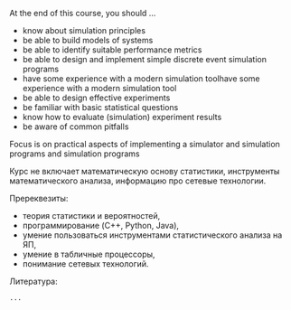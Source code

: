 At the end of this course, you should …

- know about simulation principles
- be able to build models of systems
- be able to identify suitable performance metrics
- be able to design and implement simple discrete event simulation programs
- have some experience with a modern simulation toolhave some experience with a modern simulation tool
- be able to design effective experiments
- be familiar with basic statistical questions
- know how to evaluate (simulation) experiment results
- be aware of common pitfalls

Focus is on practical aspects of implementing a simulator and simulation programs and simulation programs


Курс не включает математическую основу статистики, инструменты математического анализа, информацию про сетевые технологии.


Пререквезиты:

- теория статистики и вероятностей,
- программирование (C++, Python, Java),
- умение пользоваться инструментами статистического анализа на ЯП,
- умение в табличные процессоры,
- понимание сетевых технологий.


Литература:

    ...
